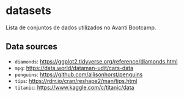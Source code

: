 # datasets
Lista de conjuntos de dados utilizados no Avanti Bootcamp.

## Data sources

- `diamonds`: https://ggplot2.tidyverse.org/reference/diamonds.html
- `mpg`: https://data.world/dataman-udit/cars-data
- `penguins`: https://github.com/allisonhorst/penguins
- `tips`: https://rdrr.io/cran/reshape2/man/tips.html
- `titanic`: https://www.kaggle.com/c/titanic/data

